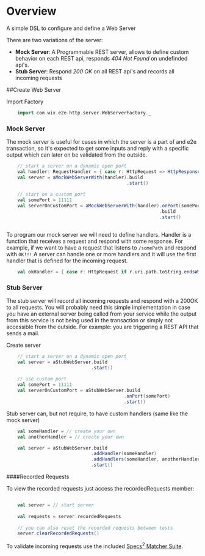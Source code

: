 Overview
========
A simple DSL to configure and define a Web Server

There are two variations of the server:
* __Mock Server__: A Programmable REST server, allows to define custom behavior on each REST api, responds *404 Not Found* on undefinded api's.
* __Stub Server__: Respond *200 OK* on all REST api's and records all incoming requests


##Create Web Server

Import Factory
```scala
    import com.wix.e2e.http.server.WebServerFactory._
```

### Mock Server

The mock server is useful for cases in which the server is a part of and e2e transaction, so it's expected to get some inputs and reply with a specific output which can later on be validated from the outside.

```scala
    // start a server on a dynamic open port
    val handler: RequestHandler = { case r: HttpRequest => HttpResponse()  }
    val server = aMockWebServerWith(handler).build
                                            .start()
                                            
    // start on a custom port                                            
    val somePort = 11111
    val serverOnCustomPort = aMockWebServerWith(handler).onPort(somePort)
                                                        .build
                                                        .start()
                                            
```

To program our mock server we will need to define handlers. Handler is a function that receives a request and respond with some response.
For example, if we want to have a request that listens to `/somePath` and respond with `OK!!!`
A server can handle one or more handlers and it will use the first handler that is defined for the incoming request. 

```scala
    val okHandler = { case r: HttpRequest if r.uri.path.toString.endsWith("somePath") => HttpResponse("OK!!!") }
```


### Stub Server

The stub server will record all incoming requests and respond with a 200OK to all requests. 
You will probably need this simple implementation in case you have an external server being called from your service while the output from this service is not being used in the transaction or simply not accessible from the outside.
For example: you are triggering a REST API that sends a mail.

Create server
```scala
    // start a server on a dynamic open port
    val server = aStubWebServer.build
                               .start()
    
    // use custom port
    val somePort = 11111
    val serverOnCustomPort = aStubWebServer.build
                                           .onPort(somePort)
                                           .start()
```

Stub server can, but not require, to have custom handlers (same like the mock server)

```scala
    val someHandler = // create your own
    val anotherHandler = // create your own

    val server = aStubWebServer.build
                               .addHandler(someHandler)                  // add one
                               .addHandlers(someHandler, anotherHandler) // add more than one handler     
                               .start()


```


####Recorded Requests

To view the recorded requests just access the recordedRequests member:
```scala

    val server = // start server
    
    val requests = server.recordedRequests
    
    // you can also reset the recorded requests between tests
    server.clearRecordedRequests()

```

To validate incoming requests use the included [Specs<sup>2</sup> Matcher Suite](./WEBSERVER_MATCHERS.md).